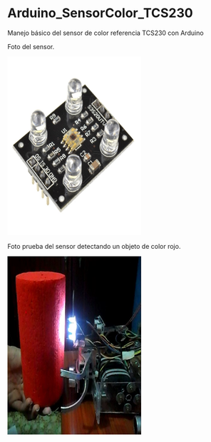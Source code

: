 # Arduino_SensorColor_TCS230
Manejo básico del sensor de color referencia TCS230 con Arduino
<br>
<p>
  Foto del sensor.
</p>
<img src="https://github.com/jhonedin/Arduino_SensorColor_TCS230/blob/main/assets/FotoSensorTCS230.jpg" width="300" height="400"> 
<p>
  Foto prueba del sensor detectando un objeto de color rojo.
</p>
<img src="https://github.com/jhonedin/Arduino_SensorColor_TCS230/blob/main/assets/pruebasensorColor.JPG" width="300" height="400"> 
